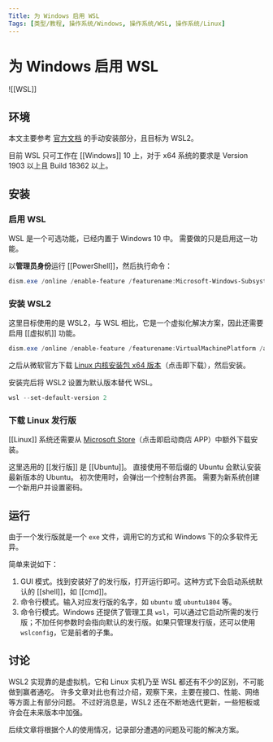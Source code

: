 ```yaml
---
Title: 为 Windows 启用 WSL
Tags: [类型/教程, 操作系统/Windows, 操作系统/WSL, 操作系统/Linux]
---
```


# 为 Windows 启用 WSL

![[WSL]]

## 环境

本文主要参考 [官方文档](https://docs.microsoft.com/en-us/windows/wsl/install-win10) 的手动安装部分，且目标为 WSL2。

目前 WSL 只可工作在 [[Windows]] 10 上，对于 x64 系统的要求是 Version 1903 以上且 Build 18362 以上。

## 安装

### 启用 WSL

WSL 是一个可选功能，已经内置于 Windows 10 中。
需要做的只是启用这一功能。

以**管理员身份**运行 [[PowerShell]]，然后执行命令：

```PowerShell
dism.exe /online /enable-feature /featurename:Microsoft-Windows-Subsystem-Linux /all /norestart
```

### 安装 WSL2

这里目标使用的是 WSL2，与 WSL 相比，它是一个虚拟化解决方案，因此还需要启用 [[虚拟机]] 功能。

```PowerShell
dism.exe /online /enable-feature /featurename:VirtualMachinePlatform /all /norestart
```

之后从微软官方下载 [Linux 内核安装包 x64 版本](https://wslstorestorage.blob.core.windows.net/wslblob/wsl_update_x64.msi)（点击即下载），然后安装。

安装完后将 WSL2 设置为默认版本替代 WSL。

```PowerShell
wsl --set-default-version 2
```

### 下载 Linux 发行版

[[Linux]] 系统还需要从 [Microsoft Store](https://aka.ms/wslstore)（点击即启动商店 APP）中额外下载安装。

这里选用的 [[发行版]] 是 [[Ubuntu]]。
直接使用不带后缀的 Ubuntu 会默认安装最新版本的 Ubuntu。
初次使用时，会弹出一个控制台界面。
需要为新系统创建一个新用户并设置密码。

## 运行

由于一个发行版就是一个 `exe` 文件，调用它的方式和 Windows 下的众多软件无异。

简单来说如下：
1. GUI 模式。找到安装好了的发行版，打开运行即可。这种方式下会启动系统默认的 [[shell]]，如 [[cmd]]。
2. 命令行模式。输入对应发行版的名字，如 `ubuntu` 或 `ubuntu1804` 等。
3. 命令行模式。Windows 还提供了管理工具 `wsl`，可以通过它启动所需的发行版；不加任何参数时会指向默认的发行版。如果只管理发行版，还可以使用 `wslconfig`，它是前者的子集。

## 讨论

WSL2 实现靠的是虚拟机，它和 Linux 实机乃至 WSL 都还有不少的区别，不可能做到赢者通吃。
许多文章对此也有过介绍，观察下来，主要在接口、性能、网络等方面上有部分问题。
不过好消息是，WSL2 还在不断地迭代更新，一些短板或许会在未来版本中加强。

后续文章将根据个人的使用情况，记录部分遭遇的问题及可能的解决方案。